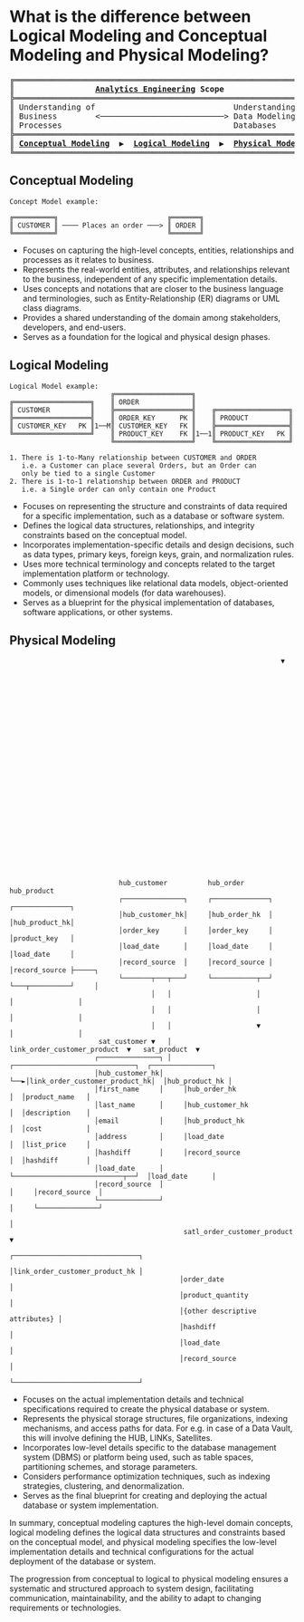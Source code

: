 # What is the difference between Logical Modeling and Conceptual Modeling and Physical Modeling?



<pre>
╔════════════════════════════════════════════════════════════════╗
║                 <a href="https://analyticsengineering.net/mailman/listinfo/wranglers"><b>Analytics Engineering</b></a> <b>Scope</b>                    ║
╠════════════════════════════════════════════════════════════════╣  
║ Understanding of                             Understanding of  ║
║ Business        <──────────────────────────> Data Modeling and ║
║ Processes                                    Databases         ║
╠════════════════════════════════════════════════════════════════╣
║ <a href="#conceptual-modeling"><b>Conceptual Modeling</b></a>  <b>▶</b>  <a href="#logical-modeling"><b>Logical Modeling</b></a>  <b>▶</b>  <a href="#physical-modeling"><b>Physical Modeling</b></a> ║
╚════════════════════════════════════════════════════════════════╝
</pre>

## Conceptual Modeling

```
Concept Model example:

╔══════════╗                           ╔═══════╗
║ CUSTOMER ║ ──── Places an order ───> ║ ORDER ║
╚══════════╝                           ╚═══════╝
```

- Focuses on capturing the high-level concepts, entities, relationships and processes as it relates to business.
- Represents the real-world entities, attributes, and relationships relevant to the business, independent of any specific implementation details.
- Uses concepts and notations that are closer to the business language and terminologies, such as Entity-Relationship (ER) diagrams or UML class diagrams.
- Provides a shared understanding of the domain among stakeholders, developers, and end-users.
- Serves as a foundation for the logical and physical design phases.

## Logical Modeling

```
Logical Model example:
                         ╔═══════════════════╗
╔═══════════════════╗    ║ ORDER             ║
║ CUSTOMER          ║    ╠═══════════════════╣    ╔══════════════════╗
╠═══════════════════╣    ║ ORDER_KEY      PK ║    ║ PRODUCT          ║
║ CUSTOMER_KEY   PK ║1──M║ CUSTOMER_KEY   FK ║    ╠══════════════════╣
╚═══════════════════╝    ║ PRODUCT_KEY    FK ║1──1║ PRODUCT_KEY   PK ║               
                         ╚═══════════════════╝    ╚══════════════════╝

1. There is 1-to-Many relationship between CUSTOMER and ORDER
   i.e. a Customer can place several Orders, but an Order can
   only be tied to a single Customer
2. There is 1-to-1 relationship between ORDER and PRODUCT
   i.e. a Single order can only contain one Product

```
- Focuses on representing the structure and constraints of data required for a specific implementation, such as a database or software system.
- Defines the logical data structures, relationships, and integrity constraints based on the conceptual model.
- Incorporates implementation-specific details and design decisions, such as data types, primary keys, foreign keys, grain, and normalization rules.
- Uses more technical terminology and concepts related to the target implementation platform or technology.
- Commonly uses techniques like relational data models, object-oriented models, or dimensional models (for data warehouses).
- Serves as a blueprint for the physical implementation of databases, software applications, or other systems.

## Physical Modeling

```
                                                                   ▼                                                                    
                                                                                                                                        
                                                                                                                                        
                                                                                                                                        
                                                                                                                                        
                                                                                                                                        
                                                                                                                                        
                                                                                                                                        
                                                                                                                                        
                                                                                                                                        
                                                                                                                                        
                                                                                                                                        
                                                                                                                                        
                                                                                                                                        
                                                                                                                                        
                                                                                                                                        
                                                                                                                                        
                                                                                                                                        
                                                                                                                                        
                                                                                                                                        
                                                                                                                                        
                                                                                                                                        
                                                                                                                                        
                                                                                                                                        
                                                                                                                                        
                                                                                                                                        
                                                                                                                                        
                                                                                                                                        
                           hub_customer          hub_order           hub_product                                                        
                           ┌───────────────┐     ┌──────────────┐    ┌──────────────┐                                                   
                           │hub_customer_hk│     │hub_order_hk  │    │hub_product_hk│                                                   
                           │order_key      │     │order_key     │    │product_key   │                                                  
                           │load_date      │     │load_date     │    │load_date     │                                                   
                           │record_source  │     │record_source │    │record_source ├─────┐                                             
                           └───────┬───┬───┘     └───────────┬──┘    └───┬──────────┘     │                                             
                                   │   │                     │           │                │                                             
                                   │   │                     │           │                │                                             
                                   │   │                     ▼           │                │                                             
                      sat_customer ▼   │    link_order_customer_product  ▼   sat_product  ▼                                             
                     ┌───────────────┐ │   ┌──────────────────────────────┐  ┌───────────────┐                                          
                     │hub_customer_hk│ └──►│link_order_customer_product_hk│  │hub_product_hk │                                          
                     │first_name     │     │hub_order_hk                  │  │product_name   │                                          
                     │last_name      │     │hub_customer_hk               │  │description    │                                          
                     │email          │     │hub_product_hk                │  │cost           │                                          
                     │address        │     │load_date                     │  │list_price     │                                          
                     │hashdiff       │     │record_source                 │  │hashdiff       │                                          
                     │load_date      │     └───────────────────────────┬──┘  │load_date      │                                          
                     │record_source  │                                 │     │record_source  │                                          
                     └───────────────┘                                 │     └───────────────┘                                          
                                                                       │                                                                
                                           satl_order_customer_product ▼                                                                
                                          ┌───────────────────────────────┐                                                             
                                          │link_order_customer_product_hk │                                                             
                                          │order_date                     │                                                             
                                          │product_quantity               │                                                             
                                          │{other descriptive attributes} │                                                             
                                          │hashdiff                       │                                                             
                                          │load_date                      │                                                             
                                          │record_source                  │                                                             
                                          └───────────────────────────────┘                                                                                          
```
- Focuses on the actual implementation details and technical specifications required to create the physical database or system. 
- Represents the physical storage structures, file organizations, indexing mechanisms, and access paths for data. For e.g. in case of a Data Vault, this will involve defining the HUB, LINKs, Satellites.
- Incorporates low-level details specific to the database management system (DBMS) or platform being used, such as table spaces, partitioning schemes, and storage parameters.
- Considers performance optimization techniques, such as indexing strategies, clustering, and denormalization.
- Serves as the final blueprint for creating and deploying the actual database or system implementation.

In summary, conceptual modeling captures the high-level domain concepts, logical modeling defines the logical data structures and constraints based on the conceptual model, and physical modeling specifies the low-level implementation details and technical configurations for the actual deployment of the database or system.

The progression from conceptual to logical to physical modeling ensures a systematic and structured approach to system design, facilitating communication, maintainability, and the ability to adapt to changing requirements or technologies.
